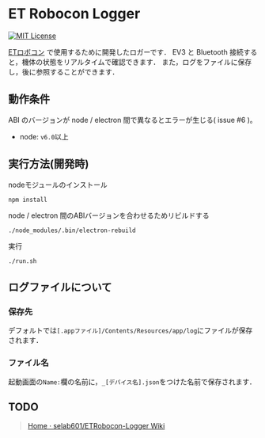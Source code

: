 # ET Robocon Logger

[![MIT License](http://img.shields.io/badge/license-MIT-blue.svg?style=flat)](LICENSE.txt)

[ETロボコン](http://www.etrobo.jp/) で使用するために開発したロガーです．
EV3 と Bluetooth 接続すると，機体の状態をリアルタイムで確認できます．
また，ログをファイルに保存し，後に参照することができます．

## 動作条件

ABI のバージョンが node / electron 間で異なるとエラーが生じる( issue #6 )。


- node: `v6.0`以上

## 実行方法(開発時)

nodeモジュールのインストール
```
npm install
```

node / electron 間のABIバージョンを合わせるためリビルドする
```
./node_modules/.bin/electron-rebuild
```

実行
```
./run.sh
```

## ログファイルについて
### 保存先

デフォルトでは`[.appファイル]/Contents/Resources/app/log`にファイルが保存されます．

### ファイル名
起動画面の`Name:`欄の名前に，`_[デバイス名].json`をつけた名前で保存されます．

## TODO

> [Home · selab601/ETRobocon-Logger Wiki](https://github.com/selab601/ETRobocon-Logger/wiki)
